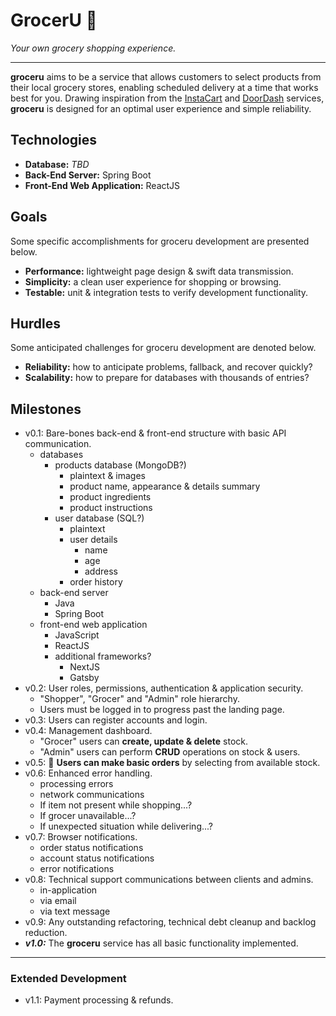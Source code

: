 # GrocerU 🛒

_Your own grocery shopping experience._

---

**groceru** aims to be a service that allows customers to select products from their local grocery stores, enabling scheduled delivery at a time that works best for you. Drawing inspiration from the [InstaCart](https://www.instacart.com/) and [DoorDash](https://www.doordash.com/) services, **groceru** is designed for an optimal user experience and simple reliability.

## Technologies

- **Database:** _TBD_
- **Back-End Server:** Spring Boot
- **Front-End Web Application:** ReactJS

## Goals

Some specific accomplishments for groceru development are presented below.

- **Performance:** lightweight page design & swift data transmission.
- **Simplicity:** a clean user experience for shopping or browsing.
- **Testable:** unit & integration tests to verify development functionality.

## Hurdles

Some anticipated challenges for groceru development are denoted below.

- **Reliability:** how to anticipate problems, fallback, and recover quickly?
- **Scalability:** how to prepare for databases with thousands of entries?

## Milestones

- v0.1: Bare-bones back-end & front-end structure with basic API communication.
  - databases
    - products database (MongoDB?)
      - plaintext & images
      - product name, appearance & details summary
      - product ingredients
      - product instructions
    - user database (SQL?)
      - plaintext
      - user details
        - name
        - age
        - address
      - order history
  - back-end server
    - Java
    - Spring Boot
  - front-end web application
    - JavaScript
    - ReactJS
    - additional frameworks?
      - NextJS
      - Gatsby
- v0.2: User roles, permissions, authentication & application security.
  - "Shopper", "Grocer" and "Admin" role hierarchy.
  - Users must be logged in to progress past the landing page.
- v0.3: Users can register accounts and login.
- v0.4: Management dashboard.
  - "Grocer" users can **create, update & delete** stock.
  - "Admin" users can perform **CRUD** operations on stock & users.
- v0.5: 📌 **Users can make basic orders** by selecting from available stock.
- v0.6: Enhanced error handling.
  - processing errors
  - network communications
  - If item not present while shopping...?
  - If grocer unavailable...?
  - If unexpected situation while delivering...?
- v0.7: Browser notifications.
  - order status notifications
  - account status notifications
  - error notifications
- v0.8: Technical support communications between clients and admins.
  - in-application
  - via email
  - via text message
- v0.9: Any outstanding refactoring, technical debt cleanup and backlog reduction.
- **_v1.0:_** The **groceru** service has all basic functionality implemented.

---

### Extended Development

- v1.1: Payment processing & refunds.
